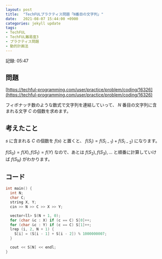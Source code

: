 ```yaml
---
layout: post
title:  "TechFULプラクティス問題「N番目の文字列」"
date:   2021-08-07 15:44:00 +0900
categories: jekyll update
tags:
- TechFUL
- TechFUL難易度3
- プラクティス問題
- 動的計画法
---
```


記録: 05:47

## 問題

[https://techful-programming.com/user/practice/problem/coding/16326](https://techful-programming.com/user/practice/problem/coding/16326)

フィボナッチ数のような数式で文字列を連結していって、 $N$ 番目の文字列に含まれる文字 $C$ の個数を求めます。

## 考えたこと

$s$ に含まれる $C$ の個数を $f(s)$ と置くと、 $f(S_i) = f(S_{i - 1}) + f(S_{i - 2})$ になります。

$f(S_0) = f(X), f(S_1) = f(Y)$ なので、あとは $f(S_2), f(S_3), \ldots$ と順番に計算していけば $f(S_N)$ がわかります。

## コード

```c++
int main() {
  int N;
  char C;
  string X, Y;
  cin >> N >> C >> X >> Y;

  vector<ll> S(N + 1, 0);
  for (char &c : X) if (c == C) S[0]++;
  for (char &c : Y) if (c == C) S[1]++;
  lrep (i, 2, N + 1) {
    S[i] = (S[i - 1] + S[i - 2]) % 1000000007;
  }

  cout << S[N] << endl;
}
```